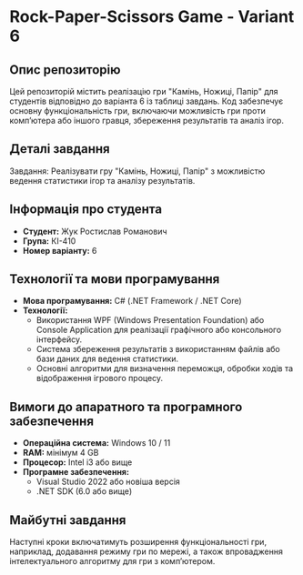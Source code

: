 # Rock-Paper-Scissors Game - Variant 6

## Опис репозиторію
Цей репозиторій містить реалізацію гри "Камінь, Ножиці, Папір" для студентів відповідно до варіанта 6 із таблиці завдань. Код забезпечує основну функціональність гри, включаючи можливість гри проти комп’ютера або іншого гравця, збереження результатів та аналіз ігор.

## Деталі завдання
Завдання: Реалізувати гру "Камінь, Ножиці, Папір" з можливістю ведення статистики ігор та аналізу результатів.

## Інформація про студента
- **Студент:** Жук Ростислав Романович  
- **Група:** КІ-410  
- **Номер варіанту:** 6

## Технології та мови програмування
- **Мова програмування:** C# (.NET Framework / .NET Core)
- **Технології:**
  - Використання WPF (Windows Presentation Foundation) або Console Application для реалізації графічного або консольного інтерфейсу.
  - Система збереження результатів з використанням файлів або бази даних для ведення статистики.
  - Основні алгоритми для визначення переможця, обробки ходів та відображення ігрового процесу.

## Вимоги до апаратного та програмного забезпечення
- **Операційна система:** Windows 10 / 11
- **RAM:** мінімум 4 GB
- **Процесор:** Intel i3 або вище
- **Програмне забезпечення:**
  - Visual Studio 2022 або новіша версія
  - .NET SDK (6.0 або вище)

## Майбутні завдання
Наступні кроки включатимуть розширення функціональності гри, наприклад, додавання режиму гри по мережі, а також впровадження інтелектуального алгоритму для гри з комп’ютером.
